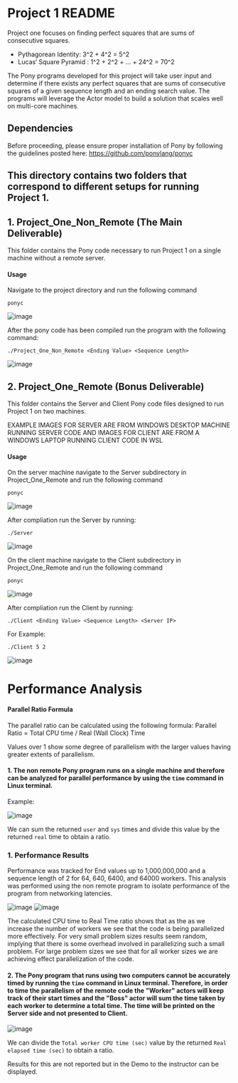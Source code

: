 # Project 1 README
Project one focuses on finding perfect squares that are sums of consecutive
squares. 
* Pythagorean Identity: 3^2 + 4^2 = 5^2
* Lucas‘ Square Pyramid : 1^2 + 2^2 + ... + 24^2 = 70^2

The Pony programs developed for this project will take user input and determine if there exists any perfect squares that are sums of consecutive squares of a given sequence length and an ending search value. The programs will leverage the Actor model to build a solution that scales well on multi-core machines. 


## Dependencies
Before proceeding, please ensure proper installation of Pony by following the guidelines posted here: https://github.com/ponylang/ponyc

## This directory contains two folders that correspond to different setups for running Project 1.
## 1. Project_One_Non_Remote (The Main Deliverable)
This folder contains the Pony code necessary to run Project 1 on a single machine without a remote server.
#### Usage
Navigate to the project directory and run the following command
```
ponyc
```

![image](https://github.com/user-attachments/assets/96939a11-a15e-4c58-92ee-f94f49dc9b0a)


After the pony code has been compiled run the program with the following command:
```
./Project_One_Non_Remote <Ending Value> <Sequence Length>
```

![image](https://github.com/user-attachments/assets/22870936-5b13-43ba-855a-d1e772e55e12)



## 2. Project_One_Remote (Bonus Deliverable)
This folder contains the Server and Client Pony code files designed to run Project 1 on two machines.

EXAMPLE IMAGES FOR SERVER ARE FROM WINDOWS DESKTOP MACHINE RUNNING SERVER CODE AND IMAGES FOR CLIENT ARE FROM A WINDOWS LAPTOP RUNNING CLIENT CODE IN WSL
#### Usage
On the server machine navigate to the Server subdirectory in Project_One_Remote and run the following command
```
ponyc
```

![image](https://github.com/user-attachments/assets/c473d602-9e5b-4ff2-8820-bd5dc3f3e378)


After compliation run the Server by running:
```
./Server
```

![image](https://github.com/user-attachments/assets/fccd1a04-d155-40af-805c-093b09dbc260)


On the client machine navigate to the Client subdirectory in Project_One_Remote and run the following command
```
ponyc
```

![image](https://github.com/user-attachments/assets/142cc3af-5273-4f9d-bb01-aef3e476c279)


After compliation run the Client by running:
```
./Client <Ending Value> <Sequence Length> <Server IP>
```
For Example:
```
./Client 5 2
```

![image](https://github.com/user-attachments/assets/4bb8f9b1-9e0f-49c5-b6a8-16ab15efc221)



# Performance Analysis
#### Parallel Ratio Formula
The parallel ratio can be calculated using the following formula:
Parallel Ratio = Total CPU time / Real (Wall Clock) Time​

Values over 1 show some degree of parallelism with the larger values having greater extents of parallelism. 

#### 1. The non remote Pony program runs on a single machine and therefore can be analyzed for parallel performance by using the ```time``` command in Linux terminal.
Example:

![image](https://github.com/user-attachments/assets/691d37d0-7061-4f0a-85e8-9d71d0511495)


We can sum the returned ```user``` and ```sys``` times and divide this value by the returned ```real``` time to obtain a ratio.

### 1. Performance Results
Performance was tracked for End values up to 1,000,000,000 and a sequence length of 2 for 64, 640, 6400, and 64000 workers. This analysis was performed using the non remote program to isolate performance of the program from networking latencies. 

![image](https://github.com/user-attachments/assets/709586e9-0f28-4630-95d2-7a8d47316720)
![image](https://github.com/user-attachments/assets/47507e2d-b426-4869-a35c-5d091743fa87)

The calculated CPU time to Real Time ratio shows that as the as we increase the number of workers we see that the code is being parallelized more effectively. For very small problem sizes results seem random, implying that there is some overhead involved in parallelizing such a small problem. For large problem sizes we see that for all worker sizes we are achieving effect parallelization of the code. 

#### 2. The Pony program that runs using two computers cannot be accurately timed by running the ```time``` command in Linux terminal. Therefore, in order to time the parallelism of the remote code the "Worker" actors will keep track of their start times and the "Boss" actor will sum the time taken by each worker to determine a total time. The time will be printed on the Server side and not presented to Client.

![image](https://github.com/user-attachments/assets/35ff838a-c595-451f-9c02-ab7712b3287c)

We can divide the ```Total worker CPU time (sec)``` value by the returned ```Real elapsed time (sec)``` to obtain a ratio.

Results for this are not reported but in the Demo to the instructor can be displayed. 
